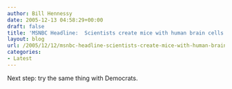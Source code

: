 ```yaml
---
author: Bill Hennessy
date: 2005-12-13 04:58:29+00:00
draft: false
title: 'MSNBC Headline:  Scientists create mice with human brain cells'
layout: blog
url: /2005/12/12/msnbc-headline-scientists-create-mice-with-human-brain-cells/
categories:
- Latest
---
```


Next step:  try the same thing with Democrats.
